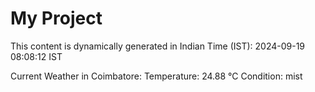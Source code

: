 # My Project

This content is dynamically generated in Indian Time (IST): 2024-09-19 08:08:12 IST


Current Weather in Coimbatore:
Temperature: 24.88 °C
Condition: mist
